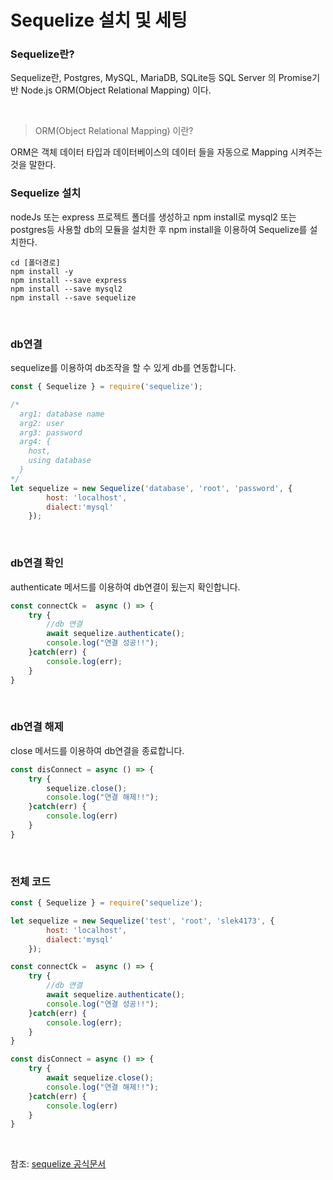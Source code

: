 # Sequelize 설치 및 세팅

### Sequelize란?

Sequelize란, Postgres, MySQL, MariaDB, SQLite등 SQL Server 의 Promise기반 Node.js ORM(Object Relational Mapping) 이다.

<br>

> ORM(Object Relational Mapping) 이란?

ORM은 객체 데이터 타입과 데이터베이스의 데이터 들을 자동으로 Mapping 시켜주는것을 말한다.

### Sequelize 설치
nodeJs 또는 express 프로젝트 폴더를 생성하고 npm install로 mysql2 또는 postgres등 사용할 db의 모듈을 설치한 후 npm install을 이용하여 Sequelize를 설치한다.

```
cd [폴더경로]
npm install -y
npm install --save express
npm install --save mysql2
npm install --save sequelize
```
<br>

### db연결
sequelize를 이용하여 db조작을 할 수 있게 db를 연동합니다.

```javascript
const { Sequelize } = require('sequelize');

/*
  arg1: database name
  arg2: user
  arg3: password
  arg4: {
    host,
    using database
  }
*/
let sequelize = new Sequelize('database', 'root', 'password', {
        host: 'localhost',
        dialect:'mysql'
    });
```

<br>

### db연결 확인
authenticate 메서드를 이용하여 db연결이 됬는지 확인합니다.
```javascript
const connectCk =  async () => {
    try {
        //db 연결
        await sequelize.authenticate();
        console.log("연결 성공!!");
    }catch(err) {
        console.log(err);
    }
}
```

<br>

### db연결 해제
close 메서드를 이용하여 db연결을 종료합니다.
```javascript
const disConnect = async () => {
    try {
        sequelize.close();
        console.log("연결 해제!!");
    }catch(err) {
        console.log(err)
    }
}
```

<br>

### 전체 코드
```javascript
const { Sequelize } = require('sequelize');

let sequelize = new Sequelize('test', 'root', 'slek4173', {
        host: 'localhost',
        dialect:'mysql'
    });

const connectCk =  async () => {
    try {
        //db 연결
        await sequelize.authenticate();
        console.log("연결 성공!!");
    }catch(err) {
        console.log(err);
    }
}

const disConnect = async () => {
    try {
        await sequelize.close();
        console.log("연결 해제!!");
    }catch(err) {
        console.log(err)
    }
}
```

<br>

참조: [sequelize 공식문서](https://sequelize.org/master/manual/getting-started.html)
